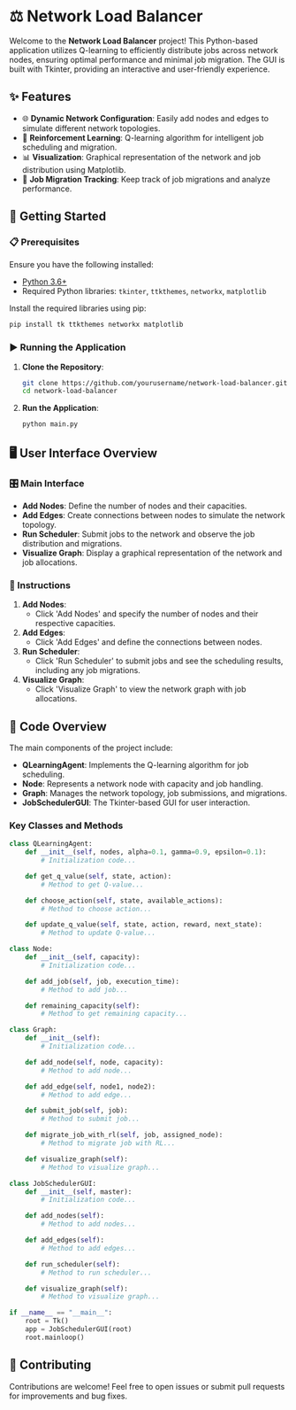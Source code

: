 
# ⚖️ Network Load Balancer

Welcome to the **Network Load Balancer** project! This Python-based application utilizes Q-learning to efficiently distribute jobs across network nodes, ensuring optimal performance and minimal job migration. The GUI is built with Tkinter, providing an interactive and user-friendly experience.

## ✨ Features

- 🌐 **Dynamic Network Configuration**: Easily add nodes and edges to simulate different network topologies.
- 🤖 **Reinforcement Learning**: Q-learning algorithm for intelligent job scheduling and migration.
- 📊 **Visualization**: Graphical representation of the network and job distribution using Matplotlib.
- 🔄 **Job Migration Tracking**: Keep track of job migrations and analyze performance.

## 🚀 Getting Started

### 📋 Prerequisites

Ensure you have the following installed:

- [Python 3.6+](https://www.python.org/downloads/)
- Required Python libraries: `tkinter`, `ttkthemes`, `networkx`, `matplotlib`

Install the required libraries using pip:
```bash
pip install tk ttkthemes networkx matplotlib
```

### ▶️ Running the Application

1. **Clone the Repository**:
   ```bash
   git clone https://github.com/yourusername/network-load-balancer.git
   cd network-load-balancer
   ```

2. **Run the Application**:
   ```bash
   python main.py
   ```

## 🖥️ User Interface Overview

### 🎛️ Main Interface

- **Add Nodes**: Define the number of nodes and their capacities.
- **Add Edges**: Create connections between nodes to simulate the network topology.
- **Run Scheduler**: Submit jobs to the network and observe the job distribution and migrations.
- **Visualize Graph**: Display a graphical representation of the network and job allocations.

### 📜 Instructions

1. **Add Nodes**:
   - Click 'Add Nodes' and specify the number of nodes and their respective capacities.
2. **Add Edges**:
   - Click 'Add Edges' and define the connections between nodes.
3. **Run Scheduler**:
   - Click 'Run Scheduler' to submit jobs and see the scheduling results, including any job migrations.
4. **Visualize Graph**:
   - Click 'Visualize Graph' to view the network graph with job allocations.

## 🧩 Code Overview

The main components of the project include:

- **QLearningAgent**: Implements the Q-learning algorithm for job scheduling.
- **Node**: Represents a network node with capacity and job handling.
- **Graph**: Manages the network topology, job submissions, and migrations.
- **JobSchedulerGUI**: The Tkinter-based GUI for user interaction.

### Key Classes and Methods

```python
class QLearningAgent:
    def __init__(self, nodes, alpha=0.1, gamma=0.9, epsilon=0.1):
        # Initialization code...

    def get_q_value(self, state, action):
        # Method to get Q-value...

    def choose_action(self, state, available_actions):
        # Method to choose action...

    def update_q_value(self, state, action, reward, next_state):
        # Method to update Q-value...

class Node:
    def __init__(self, capacity):
        # Initialization code...

    def add_job(self, job, execution_time):
        # Method to add job...

    def remaining_capacity(self):
        # Method to get remaining capacity...

class Graph:
    def __init__(self):
        # Initialization code...

    def add_node(self, node, capacity):
        # Method to add node...

    def add_edge(self, node1, node2):
        # Method to add edge...

    def submit_job(self, job):
        # Method to submit job...

    def migrate_job_with_rl(self, job, assigned_node):
        # Method to migrate job with RL...

    def visualize_graph(self):
        # Method to visualize graph...

class JobSchedulerGUI:
    def __init__(self, master):
        # Initialization code...

    def add_nodes(self):
        # Method to add nodes...

    def add_edges(self):
        # Method to add edges...

    def run_scheduler(self):
        # Method to run scheduler...

    def visualize_graph(self):
        # Method to visualize graph...

if __name__ == "__main__":
    root = Tk()
    app = JobSchedulerGUI(root)
    root.mainloop()
```

## 🤝 Contributing

Contributions are welcome! Feel free to open issues or submit pull requests for improvements and bug fixes.
